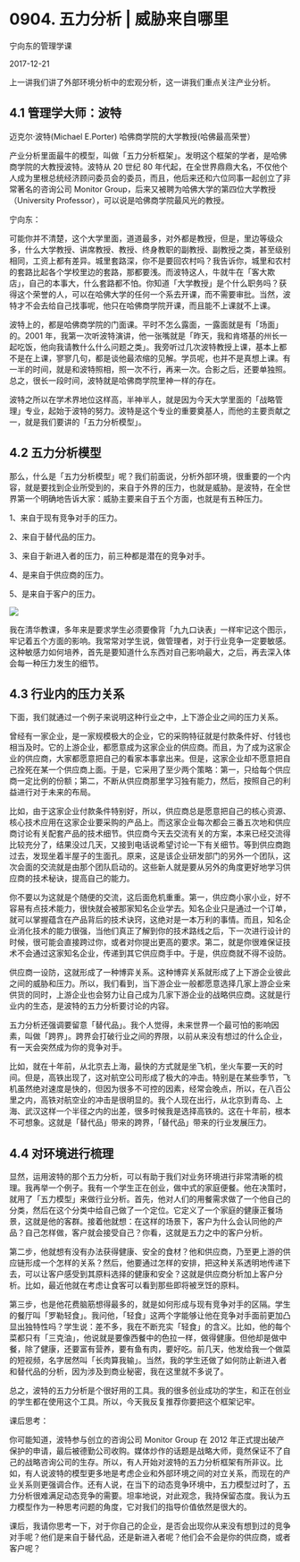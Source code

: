 # 0904. 五力分析 | 威胁来自哪里

宁向东的管理学课

2017-12-21

上一讲我们讲了外部环境分析中的宏观分析，这一讲我们重点关注产业分析。

## 4.1 管理学大师：波特

迈克尔·波特(Michael E.Porter) 哈佛商学院的大学教授(哈佛最高荣誉）

产业分析里面最牛的模型，叫做「五力分析框架」。发明这个框架的学者，是哈佛商学院的大教授波特。波特从 20 世纪 80 年代起，在全世界鼎鼎大名，不仅他个人成为里根总统经济顾问委员会的委员，而且，他后来还和六位同事一起创立了非常著名的咨询公司 Monitor Group，后来又被聘为哈佛大学的第四位大学教授（University Professor），可以说是哈佛商学院最风光的教授。

宁向东：

可能你并不清楚，这个大学里面，道道最多，对外都是教授，但是，里边等级众多，什么大学教授、讲席教授、教授、终身教职的副教授、副教授之类，甚至级别相同，工资上都有差异。城里套路深，你不是要回农村吗？我告诉你，城里和农村的套路比起各个学校里边的套路，那都要浅。而波特这人，牛就牛在「客大欺店」，自己的本事大，什么套路都不怕。你知道「大学教授」是个什么职务吗？获得这个荣誉的人，可以在哈佛大学的任何一个系去开课，而不需要审批。当然，波特才不会去给自己找事呢，他只在哈佛商学院开课，而且能不上课就不上课。

波特上的，都是哈佛商学院的门面课。平时不怎么露面，一露面就是有「场面」的。2001 年，我第一次听波特演讲，他一张嘴就是「昨天，我和肯塔基的州长一起吃饭，他向我请教什么什么问题之类」。我旁听过几次波特教授上课，基本上都不是在上课，寥寥几句，都是谈他最浓缩的见解。学员呢，也并不是真想上课。有一半的时间，就是和波特照相，照一次不行，再来一次。合影之后，还要单独照。总之，很长一段时间，波特就是哈佛商学院里神一样的存在。

波特之所以在学术界地位这样高，半神半人，就是因为今天大学里面的「战略管理」专业，起始于波特的努力。波特是这个专业的重要奠基人，而他的主要贡献之一，就是我们要讲的「五力分析模型」。

## 4.2 五力分析模型

那么，什么是「五力分析模型」呢？我们前面说，分析外部环境，很重要的一个内容，就是要找到企业所受到的，来自于外界的压力，也就是威胁。是波特，在全世界第一个明确地告诉大家：威胁主要来自于五个方面，也就是有五种压力。

1、来自于现有竞争对手的压力。

2、来自于替代品的压力。

3、来自于新进入者的压力，前三种都是潜在的竞争对手。

4、是来自于供应商的压力。

5、是来自于客户的压力。

![](./res/2019046.jpg)

我在清华教课，多年来是要求学生必须要像背「九九口诀表」一样牢记这个图示，牢记着五个方面的影响。我常常对学生说，做管理者，对于行业竞争一定要敏感。这种敏感力如何培养，首先是要知道什么东西对自己影响最大，之后，再去深入体会每一种压力发生的细节。

## 4.3 行业内的压力关系

下面，我们就通过一个例子来说明这种行业之中，上下游企业之间的压力关系。

曾经有一家企业，是一家规模极大的企业，它的采购特征就是付款条件好、付钱也相当及时。它的上游企业，都愿意成为这家企业的供应商。而且，为了成为这家企业的供应商，大家都愿意把自己的看家本事拿出来。但是，这家企业却不愿意把自己拴死在某一个供应商上面。于是，它采用了至少两个策略：第一，只给每个供应商一定比例的份额；第二，不断从供应商那里学习独有能力，然后，按照自己的利益进行对于未来的布局。

比如，由于这家企业付款条件特别好，所以，供应商总是愿意把自己的核心资源、核心技术应用在这家企业要采购的产品上。而这家企业每次都会三番五次地和供应商讨论有关配套产品的技术细节。供应商今天去交流有关的方案，本来已经交流得比较充分了，结果没过几天，又接到电话说希望讨论一下有关细节。等到供应商跑过去，发现坐着半屋子的生面孔。原来，这是该企业研发部门的另外一个团队，这次会面的交流就是由那个团队启动的。这些新人就是要从另外的角度更好地学习供应商的技术秘诀，提高自己的能力。

你不要以为这就是个随便的交流，这后面危机重重。第一，供应商小家小业，好不容易有点技术能力，很快就会被那家知名企业学去。知名企业只是通过一个订单，就可以掌握蕴含在产品背后的技术诀窍，这绝对是一本万利的事情。而且，知名企业消化技术的能力很强，当他们真正了解到你的技术路线之后，下一次进行设计的时候，很可能会直接跨过你，或者对你提出更高的要求。第二，就是你很难保证技术不会通过这家知名企业，传递到其它供应商手中。于是，供应商就不得不设防。

供应商一设防，这就形成了一种博弈关系。这种博弈关系就形成了上下游企业彼此之间的威胁和压力。所以，我们看到，当下游企业一般都愿意选择几家上游企业来供货的同时，上游企业也会努力让自己成为几家下游企业的战略供应商。这就是行业内的生态，是波特的五力分析要讨论的内容。

五力分析还强调要留意「替代品」。我个人觉得，未来世界一个最可怕的影响因素，叫做「跨界」。跨界会打破行业之间的界限，以前从来没有想过的什么企业，有一天会突然成为你的竞争对手。

比如，就在十年前，从北京去上海，最快的方式就是坐飞机，坐火车要一天的时间。但是，高铁出现了，这对航空公司形成了极大的冲击。特别是在某些季节，飞机虽然绝对速度是快的，但因为很多不可控的因素，经常会晚点，所以，在八百公里之内，高铁对航空业的冲击是很明显的。我个人现在出行，从北京到青岛、上海、武汉这样一个半径之内的出差，很多时候我是选择高铁的。这在十年前，根本不可想象。这就是「替代品」带来的跨界，「替代品」带来的行业发展压力。

## 4.4 对环境进行梳理

显然，运用波特的那个五力分析，可以有助于我们对业务环境进行非常清晰的梳理。我再举一个例子。我有一个学生正在创业，做中式的家庭便餐。他在决策时，就用了「五力模型」来做行业分析。首先，他对人们的用餐需求做了一个他自己的分类，然后在这个分类中给自己做了一个定位。它定义了一个家庭的健康正餐场景，这就是他的客群。接着他就想：在这样的场景下，客户为什么会认同他的产品？自己怎样做，客户就会接受自己？你看，这就是五力之中的客户分析。

第二步，他就想有没有办法获得健康、安全的食材？他和供应商，乃至更上游的供应链形成一个怎样的关系？然后，他要通过怎样的安排，把这种关系透明地传递下去，可以让客户感受到其原料选择的健康和安全？这就是供应商分析加上客户分析。比如，最近他就在考虑让食客可以看到那些即将被烹饪的原料。

第三步，也是他花费脑筋想得最多的，就是如何形成与现有竞争对手的区隔。学生的餐厅叫「罗勒轻食」。我问他，「轻食」这两个字能够让他在竞争对手面前更加凸显出独特性吗？学生说：差不多，我在不断充实「轻食」的含义。比如，他的每个菜都只有「三克油」，他说就是要像西餐中的色拉一样，做得健康。但他却是做中餐，除了健康，还要富有营养，要有鱼有肉，要好吃。前几天，他发给我一个做菜的短视频，名字居然叫「长肉算我输」。当然，我的学生还做了如何防止新进入者和替代品的分析，因为涉及到商业秘密，我在这里就不多说了。

总之，波特的五力分析是个很好用的工具。我的很多创业成功的学生，和正在创业的学生都在使用这个工具。所以，今天我反复推荐你要把这个框架记牢。

课后思考：

你可能知道，波特参与创立的咨询公司 Monitor Group 在 2012 年正式提出破产保护的申请，最后被德勤公司收购。媒体炒作的话题是战略大师，竟然保证不了自己的战略咨询公司的生存。所以，有人开始对波特的五力分析框架有所非议。比如，有人说波特的模型更多地是考虑企业和外部环境之间的对立关系，而现在的产业关系则更强调合作。还有人说，在当下的动态竞争环境中，五力模型过时了，五力分析很难满足动态竞争的需要。坦率地说，对此观念，我持保留态度。我认为五力模型作为一种思考问题的角度，它对我们的指导价值依然是很大的。

课后，我请你思考一下，对于你自己的企业，是否会出现你从来没有想到过的竞争对手呢？他们是来自于替代品，还是新进入者呢？他们会不会是你的供应商，或者客户呢？